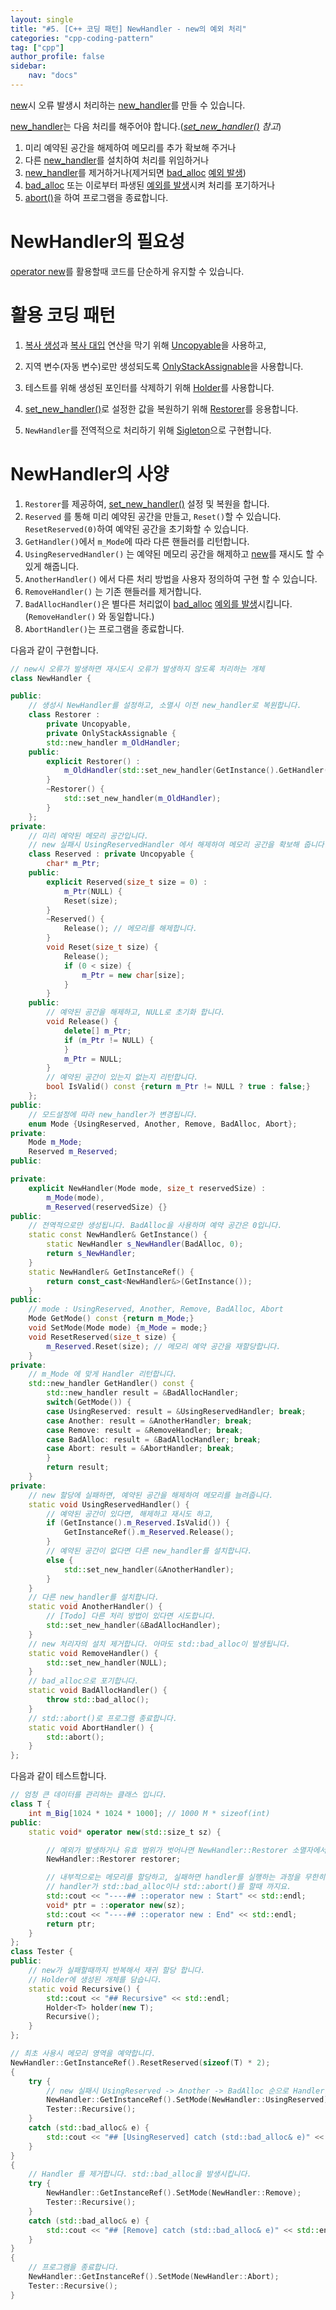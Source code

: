 ```yaml
---
layout: single
title: "#5. [C++ 코딩 패턴] NewHandler - new의 예외 처리"
categories: "cpp-coding-pattern"
tag: ["cpp"]
author_profile: false
sidebar: 
    nav: "docs"
---
```


[new](https://tango1202.github.io/legacy-cpp-oop/legacy-cpp-oop-new-delete/#%EA%B0%9C%EC%B2%B4-%EC%83%9D%EC%84%B1%EC%86%8C%EB%A9%B8)시 오류 발생시 처리하는 [new_handler](https://tango1202.github.io/legacy-cpp-oop/legacy-cpp-oop-new-delete/#set_new_handler-%ED%95%A8%EC%88%98%EB%A5%BC-%EC%9D%B4%EC%9A%A9%ED%95%9C-%EC%98%A4%EB%A5%98-%EC%B2%98%EB%A6%AC)를 만들 수 있습니다.

[new_handler](https://tango1202.github.io/legacy-cpp-oop/legacy-cpp-oop-new-delete/#set_new_handler-%ED%95%A8%EC%88%98%EB%A5%BC-%EC%9D%B4%EC%9A%A9%ED%95%9C-%EC%98%A4%EB%A5%98-%EC%B2%98%EB%A6%AC)는 다음 처리를 해주어야 합니다.(*[set_new_handler()](https://tango1202.github.io/legacy-cpp-oop/legacy-cpp-oop-new-delete/#set_new_handler-%ED%95%A8%EC%88%98%EB%A5%BC-%EC%9D%B4%EC%9A%A9%ED%95%9C-%EC%98%A4%EB%A5%98-%EC%B2%98%EB%A6%AC) 참고*)

1. 미리 예약된 공간을 해제하여 메모리를 추가 확보해 주거나
2. 다른 [new_handler](https://tango1202.github.io/legacy-cpp-oop/legacy-cpp-oop-new-delete/#set_new_handler-%ED%95%A8%EC%88%98%EB%A5%BC-%EC%9D%B4%EC%9A%A9%ED%95%9C-%EC%98%A4%EB%A5%98-%EC%B2%98%EB%A6%AC)를 설치하여 처리를 위임하거나
3. [new_handler](https://tango1202.github.io/legacy-cpp-oop/legacy-cpp-oop-new-delete/#set_new_handler-%ED%95%A8%EC%88%98%EB%A5%BC-%EC%9D%B4%EC%9A%A9%ED%95%9C-%EC%98%A4%EB%A5%98-%EC%B2%98%EB%A6%AC)를 제거하거나(제거되면 [bad_alloc](https://tango1202.github.io/legacy-cpp-oop/legacy-cpp-oop-new-delete/#operator-new%EC%99%80-operator-delete-%EC%9E%AC%EC%A0%95%EC%9D%98) [예외 발생](https://tango1202.github.io/legacy-cpp-exception/legacy-cpp-exception-mechanism/#%EC%98%88%EC%99%B8-%EB%B0%9C%EC%83%9D%EA%B3%BC-%ED%83%90%EC%A7%80try-catch-throw))
4. [bad_alloc](https://tango1202.github.io/legacy-cpp-oop/legacy-cpp-oop-new-delete/#operator-new%EC%99%80-operator-delete-%EC%9E%AC%EC%A0%95%EC%9D%98) 또는 이로부터 파생된 [예외를 발생](https://tango1202.github.io/legacy-cpp-exception/legacy-cpp-exception-mechanism/#%EC%98%88%EC%99%B8-%EB%B0%9C%EC%83%9D%EA%B3%BC-%ED%83%90%EC%A7%80try-catch-throw)시켜 처리를 포기하거나
5. [abort()](https://tango1202.github.io/cpp-stl/modern-cpp-stl-utility/#%ED%94%84%EB%A1%9C%EA%B7%B8%EB%9E%A8-%EC%A7%80%EC%9B%90)을 하여 프로그램을 종료합니다.

# NewHandler의 필요성

[operator new](https://tango1202.github.io/legacy-cpp-oop/legacy-cpp-oop-new-delete/#operator-new%EC%99%80-operator-delete-%EC%9E%AC%EC%A0%95%EC%9D%98)를 활용할때 코드를 단순하게 유지할 수 있습니다.

# 활용 코딩 패턴

1. [복사 생성](https://tango1202.github.io/legacy-cpp-oop/legacy-cpp-oop-constructors/#%EB%B3%B5%EC%82%AC-%EC%83%9D%EC%84%B1%EC%9E%90)과 [복사 대입](https://tango1202.github.io/legacy-cpp-oop/legacy-cpp-oop-assignment-operator/#%EB%B3%B5%EC%82%AC-%EB%8C%80%EC%9E%85-%EC%97%B0%EC%82%B0%EC%9E%90) 연산을 막기 위해 [Uncopyable](https://tango1202.github.io/cpp-coding-pattern/cpp-coding-pattern-uncopyable/)을 사용하고, 
2. 지역 변수(자동 변수)로만 생성되도록 [OnlyStackAssignable](https://tango1202.github.io/cpp-coding-pattern/cpp-coding-pattern-only-stack-assignable/)을 사용합니다.
3. 테스트를 위해 생성된 포인터를 삭제하기 위해 [Holder](https://tango1202.github.io/cpp-coding-pattern/cpp-coding-pattern-only-stack-assignable/)를 사용합니다.
4. [set_new_handler()](https://tango1202.github.io/legacy-cpp-oop/legacy-cpp-oop-new-delete/#set_new_handler-%ED%95%A8%EC%88%98%EB%A5%BC-%EC%9D%B4%EC%9A%A9%ED%95%9C-%EC%98%A4%EB%A5%98-%EC%B2%98%EB%A6%AC)로 설정한 값을 복원하기 위해 [Restorer](https://tango1202.github.io/cpp-coding-pattern/cpp-coding-pattern-holder/#restorer---holder%EC%9D%98-%EC%9D%91%EC%9A%A9)를 응용합니다.

5. `NewHandler`를 전역적으로 처리하기 위해 [Sigleton](https://tango1202.github.io/pattern/pattern-singleton/)으로 구현합니다.

# NewHandler의 사양

1. `Restorer`를 제공하여, [set_new_handler()](https://tango1202.github.io/legacy-cpp-oop/legacy-cpp-oop-new-delete/#set_new_handler-%ED%95%A8%EC%88%98%EB%A5%BC-%EC%9D%B4%EC%9A%A9%ED%95%9C-%EC%98%A4%EB%A5%98-%EC%B2%98%EB%A6%AC) 설정 및 복원을 합니다.
2. `Reserved` 를 통해 미리 예약된 공간을 만들고, `Reset()`할 수 있습니다. `ResetReserved(0)`하여 예약된 공간을 초기화할 수 있습니다.
3. `GetHandler()`에서 `m_Mode`에 따라 다른 핸들러를 리턴합니다.
4. `UsingReservedHandler()` 는 예약된 메모리 공간을 해제하고 [new](https://tango1202.github.io/legacy-cpp-oop/legacy-cpp-oop-new-delete/#%EA%B0%9C%EC%B2%B4-%EC%83%9D%EC%84%B1%EC%86%8C%EB%A9%B8)를 재시도 할 수 있게 해줍니다.
5. `AnotherHandler()` 에서 다른 처리 방법을 사용자 정의하여 구현 할 수 있습니다.
6. `RemoveHandler()` 는 기존 핸들러를 제거합니다.
7. `BadAllocHandler()`은 별다른 처리없이 [bad_alloc](https://tango1202.github.io/legacy-cpp-oop/legacy-cpp-oop-new-delete/#operator-new%EC%99%80-operator-delete-%EC%9E%AC%EC%A0%95%EC%9D%98) [예외를 발생](https://tango1202.github.io/legacy-cpp-exception/legacy-cpp-exception-mechanism/#%EC%98%88%EC%99%B8-%EB%B0%9C%EC%83%9D%EA%B3%BC-%ED%83%90%EC%A7%80try-catch-throw)시킵니다.(`RemoveHandler()` 와 동일합니다.)
8. `AbortHandler()`는 프로그램을 종료합니다.

다음과 같이 구현합니다.

```cpp
// new시 오류가 발생하면 재시도시 오류가 발생하지 않도록 처리하는 개체
class NewHandler {

public:
    // 생성시 NewHandler를 설정하고, 소멸시 이전 new_handler로 복원합니다.
    class Restorer : 
        private Uncopyable,
        private OnlyStackAssignable {
        std::new_handler m_OldHandler;
    public:
        explicit Restorer() : 
            m_OldHandler(std::set_new_handler(GetInstance().GetHandler())) {
        }
        ~Restorer() {
            std::set_new_handler(m_OldHandler);
        }
    };
private:
    // 미리 예약된 메모리 공간입니다. 
    // new 실패시 UsingReservedHandler 에서 해제하여 메모리 공간을 확보해 줍니다.
    class Reserved : private Uncopyable {
        char* m_Ptr;
    public:
        explicit Reserved(size_t size = 0) : 
            m_Ptr(NULL) { 
            Reset(size);          
        }
        ~Reserved() {
            Release(); // 메모리를 해제합니다.
        } 
        void Reset(size_t size) {
            Release();
            if (0 < size) {
                m_Ptr = new char[size];
            }
        }
    public:    
        // 예약된 공간을 해제하고, NULL로 초기화 합니다. 
        void Release() {
            delete[] m_Ptr; 
            if (m_Ptr != NULL) {
            }
            m_Ptr = NULL; 
        }
        // 예약된 공간이 있는지 없는지 리턴합니다.
        bool IsValid() const {return m_Ptr != NULL ? true : false;} 
    }; 
public:    
    // 모드설정에 따라 new_handler가 변경됩니다.
    enum Mode {UsingReserved, Another, Remove, BadAlloc, Abort}; 
private:      
    Mode m_Mode; 
    Reserved m_Reserved;
public:

private:
    explicit NewHandler(Mode mode, size_t reservedSize) : 
        m_Mode(mode),
        m_Reserved(reservedSize) {}
public:
    // 전역적으로만 생성됩니다. BadAlloc을 사용하며 예약 공간은 0입니다.
    static const NewHandler& GetInstance() {
        static NewHandler s_NewHandler(BadAlloc, 0);
        return s_NewHandler;
    }
    static NewHandler& GetInstanceRef() {
        return const_cast<NewHandler&>(GetInstance());
    }
public:
    // mode : UsingReserved, Another, Remove, BadAlloc, Abort
    Mode GetMode() const {return m_Mode;}
    void SetMode(Mode mode) {m_Mode = mode;} 
    void ResetReserved(size_t size) {
        m_Reserved.Reset(size); // 메모리 예약 공간을 재할당합니다. 
    }
private:    
    // m_Mode 에 맞게 Handler 리턴합니다.
    std::new_handler GetHandler() const {
        std::new_handler result = &BadAllocHandler;
        switch(GetMode()) {
        case UsingReserved: result = &UsingReservedHandler; break;
        case Another: result = &AnotherHandler; break;
        case Remove: result = &RemoveHandler; break;
        case BadAlloc: result = &BadAllocHandler; break;
        case Abort: result = &AbortHandler; break;
        }
        return result;
    }
private:            
    // new 할당에 실패하면, 예약된 공간을 해제하여 메모리를 늘려줍니다.
    static void UsingReservedHandler() {
        // 예약된 공간이 있다면, 해제하고 재시도 하고,
        if (GetInstance().m_Reserved.IsValid()) {
            GetInstanceRef().m_Reserved.Release();
        }
        // 예약된 공간이 없다면 다른 new_handler를 설치합니다.
        else {
            std::set_new_handler(&AnotherHandler);
        }
    }
    // 다른 new_handler를 설치합니다.
    static void AnotherHandler() {
        // [Todo] 다른 처리 방법이 있다면 시도합니다.
        std::set_new_handler(&BadAllocHandler);
    }
    // new 처리자의 설치 제거합니다. 아마도 std::bad_alloc이 발생됩니다.
    static void RemoveHandler() {
        std::set_new_handler(NULL);
    }
    // bad_alloc으로 포기합니다.
    static void BadAllocHandler() {
        throw std::bad_alloc();
    }
    // std::abort()로 프로그램 종료합니다.
    static void AbortHandler() {
        std::abort();
    }
};
```

다음과 같이 테스트합니다.

```cpp
// 엄청 큰 데이터를 관리하는 클래스 입니다.
class T {
    int m_Big[1024 * 1024 * 1000]; // 1000 M * sizeof(int)
public:
    static void* operator new(std::size_t sz) { 

        // 예외가 발생하거나 유효 범위가 벗어나면 NewHandler::Restorer 소멸자에서 이전 handler로 복원해 줍니다.
        NewHandler::Restorer restorer;

        // 내부적으로는 메모리를 할당하고, 실패하면 handler를 실행하는 과정을 무한히 반복합니다.
        // handler가 std::bad_alloc이나 std::abort()를 할때 까지요.
        std::cout << "----## ::operator new : Start" << std::endl;  
        void* ptr = ::operator new(sz); 
        std::cout << "----## ::operator new : End" << std::endl; 
        return ptr;
    } 
};
class Tester {
public:    
    // new가 실패할때까지 반복해서 재귀 할당 합니다.
    // Holder에 생성된 개체를 담습니다.
    static void Recursive() {
        std::cout << "## Recursive" << std::endl;
        Holder<T> holder(new T);
        Recursive();
    }
};

// 최초 사용시 메모리 영역을 예약합니다.
NewHandler::GetInstanceRef().ResetReserved(sizeof(T) * 2);
{
    try {
        // new 실패시 UsingReserved -> Another -> BadAlloc 순으로 Handler를 변경합니다.
        NewHandler::GetInstanceRef().SetMode(NewHandler::UsingReserved); 
        Tester::Recursive();
    }
    catch (std::bad_alloc& e) {
        std::cout << "## [UsingReserved] catch (std::bad_alloc& e)" << std::endl;    
    }
}
{
    // Handler 를 제거합니다. std::bad_alloc을 발생시킵니다.
    try {
        NewHandler::GetInstanceRef().SetMode(NewHandler::Remove); 
        Tester::Recursive();
    }
    catch (std::bad_alloc& e) {
        std::cout << "## [Remove] catch (std::bad_alloc& e)" << std::endl;    
    }
}
{
    // 프로그램을 종료합니다.
    NewHandler::GetInstanceRef().SetMode(NewHandler::Abort);  
    Tester::Recursive();
}
```

